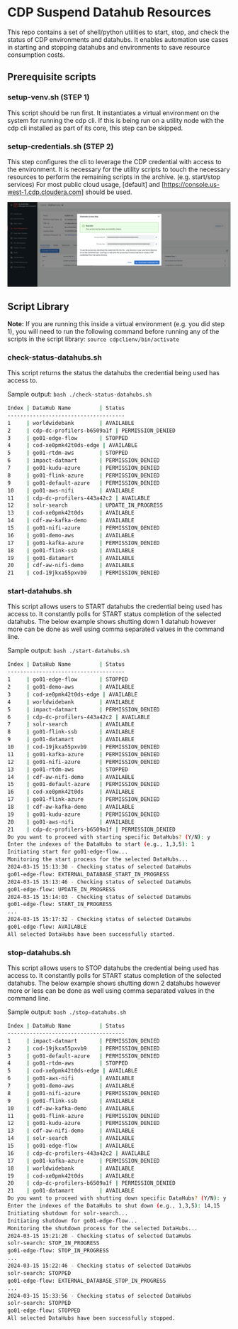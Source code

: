 # CDP Suspend Datahub Resources

This repo contains a set of shell/python utilities to start, stop, and check the status of CDP environments and datahubs. It enables automation use cases in starting and stopping datahubs and environments to save resource consumption costs.

## Prerequisite scripts

### setup-venv.sh (STEP 1)
This script should be run first. It instantiates a virtual environment on the system for running the cdp cli. If this is being run on a utility node with the cdp cli installed as part of its core, this step can be skipped.


### setup-credentials.sh (STEP 2)
This step configures the cli to leverage the CDP credential with access to the environment. It is necessary for the utility scripts to  touch the necessary resources to perform the remaining scripts in the archive. (e.g. start/stop services) For most public cloud usage, [default] and [https://console.us-west-1.cdp.cloudera.com] should be used.

![](/misc/setup-credentials.png)

## Script Library

**Note:** If you are running this inside a virtual environment (e.g. you did step 1), you will need to run the following command before running any of the scripts in the script library: `source cdpclienv/bin/activate`

### check-status-datahubs.sh
This script returns the status the datahubs the credential being used has access to.

Sample output: `bash ./check-status-datahubs.sh`
```bash
Index | DataHub Name         | Status
-------------------------------------
1     | worldwidebank        | AVAILABLE
2     | cdp-dc-profilers-b6509a1f | PERMISSION_DENIED
3     | go01-edge-flow       | STOPPED
4     | cod-xe0pmk42t0ds-edge | AVAILABLE
5     | go01-rtdm-aws        | STOPPED
6     | impact-datmart       | PERMISSION_DENIED
7     | go01-kudu-azure      | PERMISSION_DENIED
8     | go01-flink-azure     | PERMISSION_DENIED
9     | go01-default-azure   | PERMISSION_DENIED
10    | go01-aws-nifi        | AVAILABLE
11    | cdp-dc-profilers-443a42c2 | AVAILABLE
12    | solr-search          | UPDATE_IN_PROGRESS
13    | cod-xe0pmk42t0ds     | AVAILABLE
14    | cdf-aw-kafka-demo    | AVAILABLE
15    | go01-nifi-azure      | PERMISSION_DENIED
16    | go01-demo-aws        | AVAILABLE
17    | go01-kafka-azure     | PERMISSION_DENIED
18    | go01-flink-ssb       | AVAILABLE
19    | go01-datamart        | AVAILABLE
20    | cdf-aw-nifi-demo     | AVAILABLE
21    | cod-19jkxa55pxvb9    | PERMISSION_DENIED
```


### start-datahubs.sh
This script allows users to START datahubs the credential being used has access to. It constantly polls for START status completion of the selected datahubs. The below example shows shutting down 1 datahub however more can be done as well using comma separated values in the command line.

Sample output: `bash ./start-datahubs.sh`
```bash
Index | DataHub Name         | Status
-------------------------------------
1     | go01-edge-flow       | STOPPED
2     | go01-demo-aws        | AVAILABLE
3     | cod-xe0pmk42t0ds-edge | AVAILABLE
4     | worldwidebank        | AVAILABLE
5     | impact-datmart       | PERMISSION_DENIED
6     | cdp-dc-profilers-443a42c2 | AVAILABLE
7     | solr-search          | AVAILABLE
8     | go01-flink-ssb       | AVAILABLE
9     | go01-datamart        | AVAILABLE
10    | cod-19jkxa55pxvb9    | PERMISSION_DENIED
11    | go01-kafka-azure     | PERMISSION_DENIED
12    | go01-nifi-azure      | PERMISSION_DENIED
13    | go01-rtdm-aws        | STOPPED
14    | cdf-aw-nifi-demo     | AVAILABLE
15    | go01-default-azure   | PERMISSION_DENIED
16    | cod-xe0pmk42t0ds     | AVAILABLE
17    | go01-flink-azure     | PERMISSION_DENIED
18    | cdf-aw-kafka-demo    | AVAILABLE
19    | go01-kudu-azure      | PERMISSION_DENIED
20    | go01-aws-nifi        | AVAILABLE
21    | cdp-dc-profilers-b6509a1f | PERMISSION_DENIED
Do you want to proceed with starting specific DataHubs? (Y/N): y 
Enter the indexes of the DataHubs to start (e.g., 1,3,5): 1
Initiating start for go01-edge-flow...
Monitoring the start process for the selected DataHubs...
2024-03-15 15:13:30 - Checking status of selected DataHubs
go01-edge-flow: EXTERNAL_DATABASE_START_IN_PROGRESS
2024-03-15 15:13:46 - Checking status of selected DataHubs
go01-edge-flow: UPDATE_IN_PROGRESS
2024-03-15 15:14:03 - Checking status of selected DataHubs
go01-edge-flow: START_IN_PROGRESS
...
2024-03-15 15:17:32 - Checking status of selected DataHubs
go01-edge-flow: AVAILABLE
All selected DataHubs have been successfully started.
```


### stop-datahubs.sh
This script allows users to STOP datahubs the credential being used has access to. It constantly polls for START status completion of the selected datahubs. The below example shows shutting down 2 datahubs however more or less can be done as well using comma separated values in the command line.

Sample output: `bash ./stop-datahubs.sh`
```bash
Index | DataHub Name         | Status
-------------------------------------
1     | impact-datmart       | PERMISSION_DENIED
2     | cod-19jkxa55pxvb9    | PERMISSION_DENIED
3     | go01-default-azure   | PERMISSION_DENIED
4     | go01-rtdm-aws        | STOPPED
5     | cod-xe0pmk42t0ds-edge | AVAILABLE
6     | go01-aws-nifi        | AVAILABLE
7     | go01-demo-aws        | AVAILABLE
8     | go01-nifi-azure      | PERMISSION_DENIED
9     | go01-flink-ssb       | AVAILABLE
10    | cdf-aw-kafka-demo    | AVAILABLE
11    | go01-flink-azure     | PERMISSION_DENIED
12    | go01-kudu-azure      | PERMISSION_DENIED
13    | cdf-aw-nifi-demo     | AVAILABLE
14    | solr-search          | AVAILABLE
15    | go01-edge-flow       | AVAILABLE
16    | cdp-dc-profilers-443a42c2 | AVAILABLE
17    | go01-kafka-azure     | PERMISSION_DENIED
18    | worldwidebank        | AVAILABLE
19    | cod-xe0pmk42t0ds     | AVAILABLE
20    | cdp-dc-profilers-b6509a1f | PERMISSION_DENIED
21    | go01-datamart        | AVAILABLE
Do you want to proceed with shutting down specific DataHubs? (Y/N): y
Enter the indexes of the DataHubs to shut down (e.g., 1,3,5): 14,15
Initiating shutdown for solr-search...
Initiating shutdown for go01-edge-flow...
Monitoring the shutdown process for the selected DataHubs...
2024-03-15 15:21:20 - Checking status of selected DataHubs
solr-search: STOP_IN_PROGRESS
go01-edge-flow: STOP_IN_PROGRESS
...
2024-03-15 15:22:46 - Checking status of selected DataHubs
solr-search: STOPPED
go01-edge-flow: EXTERNAL_DATABASE_STOP_IN_PROGRESS
...
2024-03-15 15:33:56 - Checking status of selected DataHubs
solr-search: STOPPED
go01-edge-flow: STOPPED
All selected DataHubs have been successfully stopped.
```



